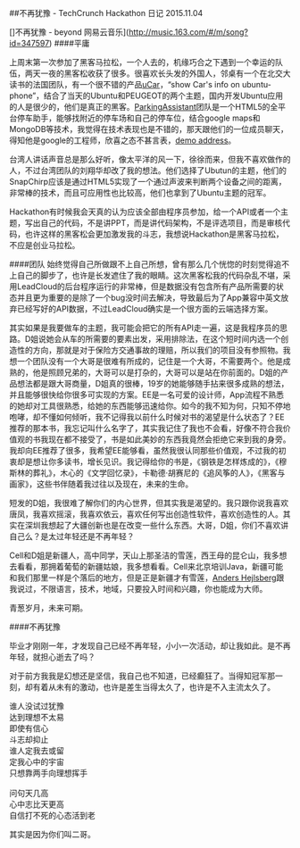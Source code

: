 ##不再犹豫 - TechCrunch Hackathon 日记
2015.11.04

[]不再犹豫 - beyond 网易云音乐](http://music.163.com/#/m/song?id=347597)
####平庸

上周末第一次参加了黑客马拉松，一个人去的，机缘巧合之下遇到一个幸运的队伍，两天一夜的黑客松收获了很多。很喜欢长头发的外国人，邻桌有一个在北交大读书的法国团队，有一个很不错的产品[uCar](https://gitcafe.com/BinLi/uCar)，“show Car's info on ubuntu-phone”，结合了当天的Ubuntu和PEUGEOT的两个主题，国内开发Ubuntu应用的人是很少的，他们是真正的黑客。[ParkingAssistant](https://gitcafe.com/NextInnovationLab/ParkingAssistant)团队是一个HTML5的全平台停车助手，能够找附近的停车场和自己的停车位，结合google maps和MongoDB等技术，我觉得在技术表现也是不错的，那天跟他们的一位成员聊天，得知他是google的工程师，欣喜之态不甚言表，[demo address](http://ashora.gitcafe.io/#/lg)。

台湾人讲话声音总是那么好听，像太平洋的风一下，徐徐而来，但我不喜欢做作的人，不过台湾团队的刘翔华却改了我的想法。他们选择了Ubutun的主题，他们的SnapChirp应该是通过HTML5实现了一个通过声波来判断两个设备之间的距离，非常棒的技术，而且可应用性也比较高，他们也拿到了Ubuntu主题的冠军。

Hackathon有时候我会天真的认为应该全部由程序员参加，给一个API或者一个主题，写出自己的代码，不是讲PPT，而是讲代码架构，不是评选项目，而是审核代码，也许这样的黑客松会更加激发我的斗志，我想说Hackathon是黑客马拉松，不应是创业马拉松。


####团队
始终觉得自己所做跟不上自己所想，曾有那么几个恍惚的时刻觉得追不上自己的脚步了，也许是长发遮住了我的眼睛。这次黑客松我的代码杂乱不堪，采用LeadCloud的后台程序运行的非常棒，但是数据没有包含所有产品所需要的状态并且更为重要的是除了一个bug没时间去解决，导致最后为了App兼容中英文放弃已经写好的API数据，不过LeadCloud确实是一个很方面的云端选择方案。

其实如果是我要做车的主题，我可能会把它的所有API走一遍，这是我程序员的思路。D姐说她会从车的所需要的要素出发，采用排除法，在这个短时间内选一个创造性的方向，那就是对于保险方交通事故的理赔，所以我们的项目没有参照物。我想一个团队没有一个大哥是很难有所成的，记住是一个大哥，不需要两个。他是成熟的，他是照顾兄弟的，大哥可以是打杂的，大哥可以是站在你前面的。D姐的产品想法都是跟大哥商量，D姐真的很棒，19岁的她能够随手拈来很多成熟的想法，并且能够很快给你很多可实现的方案。EE是一名可爱的设计师，App流程不熟悉的她却对工具很熟悉，给她的东西能够迅速给你。如今的我不知为何，只知不停地咆哮，却不懂如何倾听，我不记得我以前什么时候对书的渴望是什么状态了？EE推荐的那本书，我忘记叫什么名字了，其实我记住了我也不会看，好像不符合我价值观的书我现在都不接受了，书是如此美妙的东西我竟然会拒绝它来到我的身旁。我却向EE推荐了很多，我希望EE能够看，虽然我很认同那些价值观，不过我的初衷却是想让你多读书，增长见识。我记得给你的书是，《钢铁是怎样炼成的》，《穆斯林的葬礼》，木心的《文学回忆录》，卡勒德·胡赛尼的《追风筝的人》，《黑客与画家》，这些书伴随着我过往以及现在，未来的生命。

短发的D姐，我很难了解你们的内心世界，但其实我是渴望的。我只跟你说我喜欢唐凤，我喜欢摇滚，我喜欢依云，喜欢任何写出创造性软件，喜欢创造性的人。其实在深圳我想起了大疆创新也是在改变一些什么东西。大哥，D姐，你们不喜欢讲自己么？是太过年轻还是不再年轻？

Cell和D姐是新疆人，高中同学，天山上那圣洁的雪莲，西王母的昆仑山，我多想去看看，那拥着葡萄的新疆姑娘，我多想看看。Cell来北京培训Java，新疆可能和我们那里一样是个落后的地方，但是正是新疆才有雪莲，[Anders Hejlsberg](https://en.wikipedia.org/wiki/Anders_Hejlsberg)跟我说过，不限语言，技术，地域，只要投入时间和兴趣，你也能成为大师。

青葱岁月，未来可期。



####不再犹豫

毕业才刚刚一年，才发现自己已经不再年轻，小小一次活动，却让我如此。是不再年轻，就担心逝去了吗？

对于前方我我是幻想还是坚信，我自己也不知道，已经癫狂了。当得知冠军那一刻，却有着从未有的激动，也许是差生当得太久了，也许是不入主流太久了。

<pre>
谁人没试过犹豫
达到理想不太易
即使有信心
斗志却抑止
谁人定我去或留
定我心中的宇宙
只想靠两手向理想挥手
 
问句天几高
心中志比天更高
自信打不死的心态活到老
</pre>

其实是因为你们叫二哥。
























